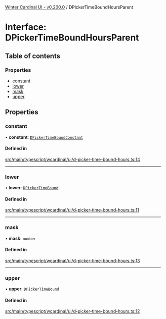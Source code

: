 [Winter Cardinal UI - v0.200.0](../index.md) / DPickerTimeBoundHoursParent

# Interface: DPickerTimeBoundHoursParent

## Table of contents

### Properties

- [constant](DPickerTimeBoundHoursParent.md#constant)
- [lower](DPickerTimeBoundHoursParent.md#lower)
- [mask](DPickerTimeBoundHoursParent.md#mask)
- [upper](DPickerTimeBoundHoursParent.md#upper)

## Properties

### constant

• **constant**: [`DPickerTimeBoundConstant`](DPickerTimeBoundConstant.md)

#### Defined in

[src/main/typescript/wcardinal/ui/d-picker-time-bound-hours.ts:14](https://github.com/winter-cardinal/winter-cardinal-ui/blob/v0.200.0/src/main/typescript/wcardinal/ui/d-picker-time-bound-hours.ts#L14)

___

### lower

• **lower**: [`DPickerTimeBound`](../classes/DPickerTimeBound.md)

#### Defined in

[src/main/typescript/wcardinal/ui/d-picker-time-bound-hours.ts:11](https://github.com/winter-cardinal/winter-cardinal-ui/blob/v0.200.0/src/main/typescript/wcardinal/ui/d-picker-time-bound-hours.ts#L11)

___

### mask

• **mask**: `number`

#### Defined in

[src/main/typescript/wcardinal/ui/d-picker-time-bound-hours.ts:13](https://github.com/winter-cardinal/winter-cardinal-ui/blob/v0.200.0/src/main/typescript/wcardinal/ui/d-picker-time-bound-hours.ts#L13)

___

### upper

• **upper**: [`DPickerTimeBound`](../classes/DPickerTimeBound.md)

#### Defined in

[src/main/typescript/wcardinal/ui/d-picker-time-bound-hours.ts:12](https://github.com/winter-cardinal/winter-cardinal-ui/blob/v0.200.0/src/main/typescript/wcardinal/ui/d-picker-time-bound-hours.ts#L12)
